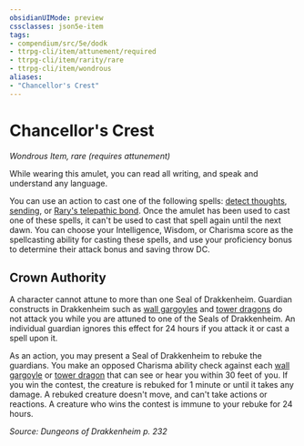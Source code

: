 ```yaml
---
obsidianUIMode: preview
cssclasses: json5e-item
tags:
- compendium/src/5e/dodk
- ttrpg-cli/item/attunement/required
- ttrpg-cli/item/rarity/rare
- ttrpg-cli/item/wondrous
aliases: 
- "Chancellor's Crest"
---
```

# Chancellor's Crest
*Wondrous Item, rare (requires attunement)*  


While wearing this amulet, you can read all writing, and speak and understand any language.

You can use an action to cast one of the following spells: [detect thoughts](/3-Mechanics/CLI/spells/detect-thoughts.md), [sending](/3-Mechanics/CLI/spells/sending.md), or [Rary's telepathic bond](/3-Mechanics/CLI/spells/rarys-telepathic-bond.md). Once the amulet has been used to cast one of these spells, it can't be used to cast that spell again until the next dawn. You can choose your Intelligence, Wisdom, or Charisma score as the spellcasting ability for casting these spells, and use your proficiency bonus to determine their attack bonus and saving throw DC.

## Crown Authority

A character cannot attune to more than one Seal of Drakkenheim. Guardian constructs in Drakkenheim such as [wall gargoyles](/3-Mechanics/CLI/bestiary/elemental/wall-gargoyle-dodk.md) and [tower dragons](/3-Mechanics/CLI/bestiary/dragon/tower-dragon-dodk.md) do not attack you while you are attuned to one of the Seals of Drakkenheim. An individual guardian ignores this effect for 24 hours if you attack it or cast a spell upon it.

As an action, you may present a Seal of Drakkenheim to rebuke the guardians. You make an opposed Charisma ability check against each [wall gargoyle](/3-Mechanics/CLI/bestiary/elemental/wall-gargoyle-dodk.md) or [tower dragon](/3-Mechanics/CLI/bestiary/dragon/tower-dragon-dodk.md) that can see or hear you within 30 feet of you. If you win the contest, the creature is rebuked for 1 minute or until it takes any damage. A rebuked creature doesn't move, and can't take actions or reactions. A creature who wins the contest is immune to your rebuke for 24 hours.

*Source: Dungeons of Drakkenheim p. 232*